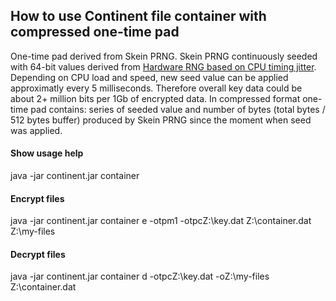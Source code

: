 ## How to use Continent file container with compressed one-time pad

One-time pad derived from Skein PRNG. Skein PRNG continuously seeded with 64-bit values derived from [Hardware RNG based on CPU timing jitter](http://www.chronox.de/jent.html). Depending on CPU load and speed, new seed value can be applied approximatly every 5 milliseconds. Therefore overall key data could be about 2+ million bits per 1Gb of encrypted data.
In compressed format one-time pad contains: series of seeded value and number of bytes (total bytes / 512 bytes buffer) produced by Skein PRNG since the moment when seed was applied.

#### Show usage help

java -jar continent.jar container

#### Encrypt files

java -jar continent.jar container e -otpm1 -otpcZ:\key.dat Z:\container.dat Z:\my-files

#### Decrypt files

java -jar continent.jar container d -otpcZ:\key.dat -oZ:\my-files Z:\container.dat